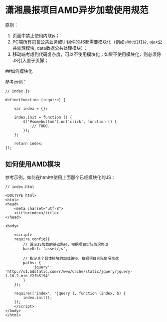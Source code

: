 潇湘晨报项目AMD异步加载使用规范
====

原则：

1. 页面中禁止使用内联js；
2. PC端所有包含公共业务或UI组件的JS都需要模块化（例如slide幻灯片, ajax公共处理模块, data数据公共处理模块）；
3. 移动端考虑到代码复杂度，可以不使用模块化；如果不使用模块化，则必须将JS引入置于页脚；


##如何模块化

参考示例：

    // index.js
    
    define(function (require) {
        
        var index = {};
        
        index.init = function () {
            $('#somebuttom').on('click', function () {
                // TODO...
            });
        };
        
        return index;    
    });


## 如何使用AMD模块

参考示例，如何在html中使用上面那个已经模块化的JS：

    // index.html
    
    <DOCTYPE html>
    <html>
    <head>
        <meta charset="utf-8">
        <title>index</title>
    </head>
    
    <body>
        
        <script>
        require.config({
            // 设定JS加载的基础路径，根据项目实际情况修改
            baseUrl: 'asset/js',  
            
            // 指定某个具体模块的加载路径，根据项目实际情况修改
            paths: {
                'jquery': 'http://s1.bdstatic.com/r/www/cache/static/jquery/jquery-1.10.2.min_f2fb5194'
            }
        });
        
        require(['index', 'jquery'], function (index, $) {
            index.init();
        });
        </script>
    </body>
    </html>
    


